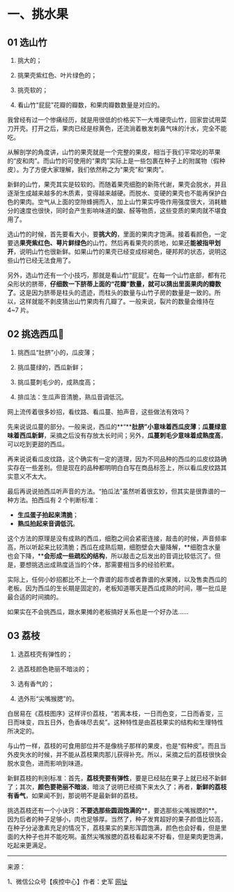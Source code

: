 # 一、挑水果

## 01 选山竹

1. 挑大的；

2. 挑果壳紫红色、叶片绿色的；

3. 挑壳软的；

4. 看山竹“屁屁”花瓣的瓣数，和果肉瓣数数量是对应的。

我曾经有过一个惨痛经历，就是用很低的价格买下一大堆硬壳山竹，回家尝试用菜刀开壳。打开之后，果肉已经是棕黄色，还流淌着散发刺鼻气味的汁水，完全不能吃。

从解剖学的角度讲，山竹的果壳就是一个完整的果皮，相当于我们平常吃的苹果的“皮和肉”。而山竹的可使用的“果肉”实际上是一些包裹在种子上的附属物（假种皮）。为了方便大家理解，我们依然称之为“果壳”和“果肉”。

新鲜的山竹，果壳其实是较软的。而随着果壳细胞的新陈代谢，果壳会脱水，并且逐渐生成越来越多的木质素，变得越来越硬。而脱水、变硬的果壳也不能再保护白色的果肉。空气从上面的空隙蜂拥而入，加上山竹果实呼吸作用强度很大，消耗糖分的速度也很快，同时会产生影响味道的酸、醛等物质，这些变质的果肉就不堪食用了。

选山竹的时候，首先要看大小，要**挑大的**，里面的果肉才饱满。接着看颜色，一定要选**果壳紫红色、萼片鲜绿色**的山竹。然后再看果壳的质地，如果还**能被指甲划开**，说明山竹也很新鲜。如果山竹的果壳已经变成棕褐色，硬邦邦的状态，说明这些山竹已经无法食用了。

另外，选山竹还有一个小技巧，那就是看山竹“屁屁”。在每一个山竹底部，都有花朵形状的脐蒂，**仔细数一下脐蒂上面的“花瓣”数量，就可以猜出里面果肉的瓣数了**。这是因为脐蒂是柱头的遗迹，而柱头的数量与山竹子房的数量是一致的。所以，这样就能不剥皮猜出山竹果肉有几瓣了。一般来说，裂片的数量会维持在 4~7 片。



## 02 挑选西瓜:watermelon:

1. 挑西瓜“肚脐”小的，瓜皮薄；

2. 挑瓜蔓绿的，西瓜新鲜；

3. 挑瓜蔓刺毛少的，成熟度高；

4. 排瓜法：生瓜声音清脆，熟瓜音调低沉。

网上流传着很多妙招，看纹路、看瓜蔓、拍声音，这些做法有效吗？

先来说说瓜蔓的部分。一般来说，西瓜的**“****肚脐”小意味着西瓜皮薄**；**瓜蔓绿意味着西瓜新鲜**，采摘之后没有存放太长时间；另外，**瓜蔓刺毛少意味着成熟度高**，可以吃到更甜的西瓜。

再来说说看瓜皮纹路，这个确实有一定的道理，因为不同品种的西瓜的瓜皮纹路确实存在一些差别。但是现在的品种都明明白白写在商品标签上，所以看瓜皮纹路其实意义不太大。

最后再说说拍西瓜听声音的方法。“拍瓜法”虽然听着很玄妙，但其实是很靠谱的一种方法。拍西瓜有 2 个判断标准：

- **生瓜蛋子拍起来清脆**；
- **熟瓜拍起来音调低沉**。

这个方法的原理是没有成熟的西瓜，细胞之间会紧密连接，敲击的时候，声音频率高，所以听起来比较清脆；西瓜在成熟后期，细胞壁会大量降解，**细胞含水量也会下降，****会形成一些疏松的结构**，所以敲击之后发出的音调比较低沉了。但是，要想挑选出成熟度适当的个体，那需要相当多的经验积累。

实际上，任何小妙招都比不上一个靠谱的超市或者靠谱的水果摊，以及售卖西瓜的老板。因为西瓜的生长期是固定的，老板知道哪天是西瓜成熟的时间，哪一批瓜是最合适的时间摘的。

如果实在不会挑西瓜，跟水果摊的老板搞好关系也是一个好办法……

## 03 荔枝

1. 选荔枝壳有弹性的；

2. 选荔枝颜色艳丽不暗淡的；

3. 选有香气的；

4. 选外形“尖嘴猴腮”的。

白居易在《荔枝图序》这样评价荔枝，“若离本枝，一日而色变，二日而香变，三日而味变，四五日外，色香味尽去矣”。这种特性是由荔枝果实的结构和生理特性所决定的。

与山竹一样，荔枝的可食用部位并不是像桃子那样的果皮，也是“假种皮”。而且当外皮失水的时候，并不能从荔枝果肉那儿获得补充。所以，采摘之后的荔枝很快会脱水变色，进而影响到味道。

新鲜荔枝的判别标准：首先，**荔枝壳要有弹性**，要是已经贴在果子上就已经不新鲜了；其次，**颜色要艳丽不暗淡**，暗淡了说明已经摘下来太久了；再者，**新鲜的荔枝有香气**，如果闻不到，那说明不是最新鲜的荔枝。

挑选荔枝还有一个小诀窍：**不要选那些圆润饱满的****，要选那些尖嘴猴腮的**。因为后者的种子足够小，肉也足够厚。当然了，种子发育超好的果子颜值比较高，在种子分泌激素充足的情况下，荔枝果实的果形浑圆饱满，颜色也会好看，但是里面的大种子也并不能吃啊。虽然尖嘴猴腮的荔枝看起来不好看，但是果肉更饱满，吃起来更满足。

---

来源：

1、微信公众号【疾控中心】作者：史军  [网址](https://mp.weixin.qq.com/s/mapG-NUm4STnoAdwXtcofg)
